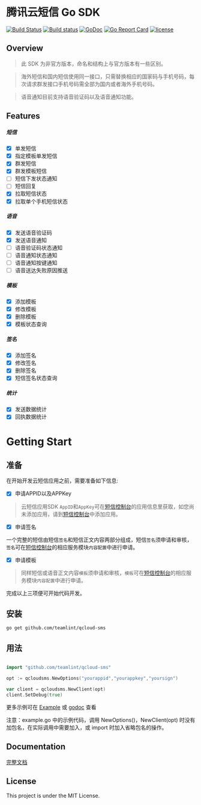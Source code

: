 腾讯云短信 Go SDK
===

[![Build Status](https://api.travis-ci.org/qichengzx/qcloudsms_go.svg)](https://travis-ci.org/qichengzx/qcloudsms_go)
[![Build status](https://ci.appveyor.com/api/projects/status/288d9l3bihmsjseo/branch/master?svg=true)](https://ci.appveyor.com/project/qichengzx/qcloudsms-go/branch/master)
[![GoDoc](https://godoc.org/github.com/qichengzx/qcloudsms_go?status.svg)](https://godoc.org/github.com/qichengzx/qcloudsms_go)
[![Go Report Card](https://goreportcard.com/badge/github.com/qichengzx/qcloudsms_go)](https://goreportcard.com/report/github.com/qichengzx/qcloudsms_go)
[![license](http://img.shields.io/badge/license-mit-blue.svg?style=flat-square)](https://raw.githubusercontent.com/qichengzx/qcloudsms_go/master/LICENSE)

## Overview

> 此 SDK 为非官方版本，命名和结构上与官方版本有一些区别。

> 海外短信和国内短信使用同一接口，只需替换相应的国家码与手机号码，每次请求群发接口手机号码需全部为国内或者海外手机号码。

> 语音通知目前支持语音验证码以及语音通知功能。

## Features

##### 短信
- [x] 单发短信
- [x] 指定模板单发短信
- [x] 群发短信
- [x] 群发模板短信
- [ ] 短信下发状态通知
- [ ] 短信回复
- [x] 拉取短信状态
- [x] 拉取单个手机短信状态

##### 语音
- [x] 发送语音验证码
- [x] 发送语音通知
- [ ] 语音验证码状态通知
- [ ] 语音通知状态通知
- [ ] 语音通知按键通知
- [ ] 语音送达失败原因推送

##### 模板
- [x] 添加模板
- [x] 修改模板
- [x] 删除模板
- [x] 模板状态查询

##### 签名
- [x] 添加签名
- [x] 修改签名
- [x] 删除签名
- [x] 短信签名状态查询

##### 统计
- [x] 发送数据统计
- [x] 回执数据统计

# Getting Start

## 准备

在开始开发云短信应用之前，需要准备如下信息:

- [x] 申请APPID以及APPKey

> 云短信应用SDK `AppID`和`AppKey`可在[短信控制台](https://console.cloud.tencent.com/sms)的应用信息里获取，如您尚未添加应用，请到[短信控制台](https://console.cloud.tencent.com/sms)中添加应用。

- [x] 申请签名

一个完整的短信由短信`签名`和短信正文内容两部分组成，短信`签名`须申请和审核，`签名`可在[短信控制台](https://console.cloud.tencent.com/sms)的相应服务模块`内容配置`中进行申请。

- [x] 申请模板

> 同样短信或语音正文内容`模板`须申请和审核，`模板`可在[短信控制台](https://console.cloud.tencent.com/sms)的相应服务模块`内容配置`中进行申请。


完成以上三项便可开始代码开发。

## 安装

```
go get github.com/teamlint/qcloud-sms
```

## 用法

```Go

import "github.com/teamlint/qcloud-sms"

opt := qcloudsms.NewOptions("yourappid","yourappkey","yoursign")

var client = qcloudsms.NewClient(opt)
client.SetDebug(true)

```

更多示例可在 [Example](https://github.com/qichengzx/qcloudsms_go/blob/master/example.go) 或 [godoc](https://godoc.org/github.com/qichengzx/qcloudsms_go#pkg-examples) 查看

注意：example.go 中的示例代码，调用 NewOptions()，NewClient(opt) 时没有加包名，在实际调用中需要加入，或 import 时加入省略包名的操作。

## Documentation

[完整文档](https://godoc.org/github.com/qichengzx/qcloudsms_go)

## License

This project is under the MIT License.
